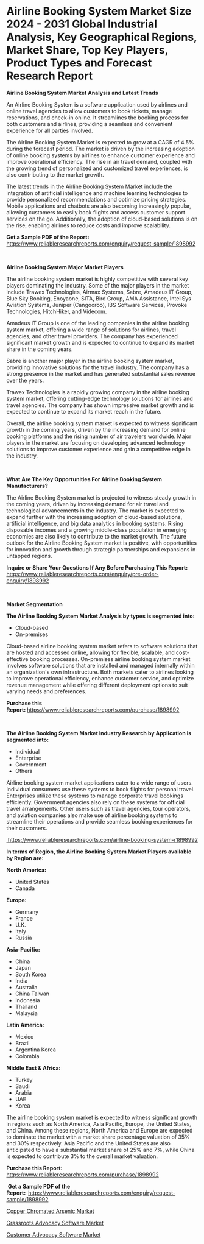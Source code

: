 <p><h1>Airline Booking System Market Size 2024 - 2031 Global Industrial Analysis, Key Geographical Regions, Market Share, Top Key Players, Product Types and Forecast Research Report</h1></p><p><strong>Airline Booking System Market Analysis and Latest Trends</strong></p>
<p><p>An Airline Booking System is a software application used by airlines and online travel agencies to allow customers to book tickets, manage reservations, and check-in online. It streamlines the booking process for both customers and airlines, providing a seamless and convenient experience for all parties involved.</p><p>The Airline Booking System Market is expected to grow at a CAGR of 4.5% during the forecast period. The market is driven by the increasing adoption of online booking systems by airlines to enhance customer experience and improve operational efficiency. The rise in air travel demand, coupled with the growing trend of personalized and customized travel experiences, is also contributing to the market growth.</p><p>The latest trends in the Airline Booking System Market include the integration of artificial intelligence and machine learning technologies to provide personalized recommendations and optimize pricing strategies. Mobile applications and chatbots are also becoming increasingly popular, allowing customers to easily book flights and access customer support services on the go. Additionally, the adoption of cloud-based solutions is on the rise, enabling airlines to reduce costs and improve scalability.</p></p>
<p><strong>Get a Sample PDF of the Report:&nbsp;</strong> <a href="https://www.reliableresearchreports.com/enquiry/request-sample/1898992">https://www.reliableresearchreports.com/enquiry/request-sample/1898992</a></p>
<p>&nbsp;</p>
<p><strong>Airline Booking System Major Market Players</strong></p>
<p><p>The airline booking system market is highly competitive with several key players dominating the industry. Some of the major players in the market include Trawex Technologies, Airmax Systems, Sabre, Amadeus IT Group, Blue Sky Booking, Enoyaone, SITA, Bird Group, AMA Assistance, InteliSys Aviation Systems, Juniper (Cangooroo), IBS Software Services, Provoke Technologies, HitchHiker, and Videcom.</p><p>Amadeus IT Group is one of the leading companies in the airline booking system market, offering a wide range of solutions for airlines, travel agencies, and other travel providers. The company has experienced significant market growth and is expected to continue to expand its market share in the coming years. </p><p>Sabre is another major player in the airline booking system market, providing innovative solutions for the travel industry. The company has a strong presence in the market and has generated substantial sales revenue over the years.</p><p>Trawex Technologies is a rapidly growing company in the airline booking system market, offering cutting-edge technology solutions for airlines and travel agencies. The company has shown impressive market growth and is expected to continue to expand its market reach in the future.</p><p>Overall, the airline booking system market is expected to witness significant growth in the coming years, driven by the increasing demand for online booking platforms and the rising number of air travelers worldwide. Major players in the market are focusing on developing advanced technology solutions to improve customer experience and gain a competitive edge in the industry.</p></p>
<p>&nbsp;</p>
<p><strong>What Are The Key Opportunities For Airline Booking System Manufacturers?</strong></p>
<p><p>The Airline Booking System market is projected to witness steady growth in the coming years, driven by increasing demand for air travel and technological advancements in the industry. The market is expected to expand further with the increasing adoption of cloud-based solutions, artificial intelligence, and big data analytics in booking systems. Rising disposable incomes and a growing middle-class population in emerging economies are also likely to contribute to the market growth. The future outlook for the Airline Booking System market is positive, with opportunities for innovation and growth through strategic partnerships and expansions in untapped regions.</p></p>
<p><strong>Inquire or Share Your Questions If Any Before Purchasing This Report:</strong> <a href="https://www.reliableresearchreports.com/enquiry/pre-order-enquiry/1898992">https://www.reliableresearchreports.com/enquiry/pre-order-enquiry/1898992</a></p>
<p>&nbsp;</p>
<p><strong>Market Segmentation</strong></p>
<p><strong>The Airline Booking System Market Analysis by types is segmented into:</strong></p>
<p><ul><li>Cloud-based</li><li>On-premises</li></ul></p>
<p><p>Cloud-based airline booking system market refers to software solutions that are hosted and accessed online, allowing for flexible, scalable, and cost-effective booking processes. On-premises airline booking system market involves software solutions that are installed and managed internally within an organization's own infrastructure. Both markets cater to airlines looking to improve operational efficiency, enhance customer service, and optimize revenue management while offering different deployment options to suit varying needs and preferences.</p></p>
<p><strong>Purchase this Report:&nbsp;</strong><a href="https://www.reliableresearchreports.com/purchase/1898992">https://www.reliableresearchreports.com/purchase/1898992</a></p>
<p>&nbsp;</p>
<p><strong>The Airline Booking System Market Industry Research by Application is segmented into:</strong></p>
<p><ul><li>Individual</li><li>Enterprise</li><li>Government</li><li>Others</li></ul></p>
<p><p>Airline booking system market applications cater to a wide range of users. Individual consumers use these systems to book flights for personal travel. Enterprises utilize these systems to manage corporate travel bookings efficiently. Government agencies also rely on these systems for official travel arrangements. Other users such as travel agencies, tour operators, and aviation companies also make use of airline booking systems to streamline their operations and provide seamless booking experiences for their customers.</p></p>
<p><a href="https://www.reliableresearchreports.com/airline-booking-system-r1898992">&nbsp;https://www.reliableresearchreports.com/airline-booking-system-r1898992</a></p>
<p><strong>In terms of Region, the Airline Booking System Market Players available by Region are:</strong></p>
<p>
    <p> <strong> North America: </strong>
        <ul>
            <li>United States</li>
            <li>Canada</li>
        </ul>
        </p> 
    <p> <strong> Europe: </strong>
        <ul>
            <li>Germany</li>
            <li>France</li>
            <li>U.K.</li>
            <li>Italy</li>
            <li>Russia</li>
        </ul>
        </p> 
    <p> <strong> Asia-Pacific: </strong>
        <ul>
            <li>China</li>
            <li>Japan</li>
            <li>South Korea</li>
            <li>India</li>
            <li>Australia</li>
            <li>China Taiwan</li>
            <li>Indonesia</li>
            <li>Thailand</li>
            <li>Malaysia</li>
        </ul>
        </p> 
    <p> <strong> Latin America: </strong>
        <ul>
            <li>Mexico</li>
            <li>Brazil</li>
            <li>Argentina Korea</li>
            <li>Colombia</li>
        </ul>
        </p> 
    <p> <strong> Middle East & Africa: </strong>
        <ul>
            <li>Turkey</li>
            <li>Saudi</li>
            <li>Arabia</li>
            <li>UAE</li>
            <li>Korea</li>
        </ul>
    </p>
    </p>
<p><p>The airline booking system market is expected to witness significant growth in regions such as North America, Asia Pacific, Europe, the United States, and China. Among these regions, North America and Europe are expected to dominate the market with a market share percentage valuation of 35% and 30% respectively. Asia Pacific and the United States are also anticipated to have a substantial market share of 25% and 7%, while China is expected to contribute 3% to the overall market valuation.</p></p>
<p><strong>Purchase this Report: </strong><a href="https://www.reliableresearchreports.com/purchase/1898992">https://www.reliableresearchreports.com/purchase/1898992</a></p>
<p>&nbsp;<strong>Get a Sample PDF of the Report:&nbsp;&nbsp;</strong><a href="https://www.reliableresearchreports.com/enquiry/request-sample/1898992">https://www.reliableresearchreports.com/enquiry/request-sample/1898992</a></p>
<p><strong></strong></p>
<p><p><a href="https://issuu.com/reportprime-2/docs/copper-chromated-arsenic-market-size-2030.pptx">Copper Chromated Arsenic Market</a></p><p><a href="https://github.com/maudAbbott7/Market-Research-Report-List-1/blob/main/grassroots-advocacy-software-market.md">Grassroots Advocacy Software Market</a></p><p><a href="https://github.com/mancsybtousav/Market-Research-Report-List-2/blob/main/customer-advocacy-software-market.md">Customer Advocacy Software Market</a></p></p>